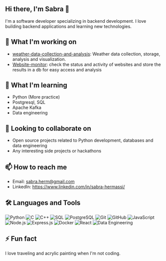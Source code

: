 ## Hi there, I'm Sabra 👋

I'm a software developer specializing in backend development. I love building backend applications and learning new technologies.

## 🔭 What I'm working on
- [weather-data-collection-and-analysis](https://github.com/sabrahermassi/weather-data-collection-and-analysis): Weather data collection, storage, analysis and visualization.
- [Website-monitor](https://github.com/sabrahermassi/Website-monitor): check the status and activity of websites and store the results in a db for easy access and analysis

## 🌱 What I'm learning
- Python (More practice)
- Postgresql, SQL
- Apache Kafka
- Data engineering

## 👯 Looking to collaborate on
- Open source projects related to Python development, databases and data engineering
- Any interesting side projects or hackathons

## 📫 How to reach me
- Email: sabra.herm@gmail.com
- LinkedIn: https://www.linkedin.com/in/sabra-hermassi/

## 🛠 Languages and Tools
![Python](https://img.shields.io/badge/-Python3-3776AB?style=flat-square&logo=python&logoColor=white)
![C](https://img.shields.io/badge/-C-A8B9CC?style=flat-square&logo=c&logoColor=white)
![C++](https://img.shields.io/badge/-C++-00599C?style=flat-square&logo=c%2B%2B&logoColor=white)
![SQL](https://img.shields.io/badge/-SQL-4479A1?style=flat-square&logo=sql&logoColor=white)
![PostgreSQL](https://img.shields.io/badge/-PostgreSQL-336791?style=flat-square&logo=postgresql&logoColor=white)
![Git](https://img.shields.io/badge/-Git-black?style=flat-square&logo=git)
![GitHub](https://img.shields.io/badge/-GitHub-181717?style=flat-square&logo=github)
![JavaScript](https://img.shields.io/badge/-JavaScript-black?style=flat-square&logo=javascript)
![Node.js](https://img.shields.io/badge/-Node.js-black?style=flat-square&logo=node.js)
![Express.js](https://img.shields.io/badge/-Express.js-000000?style=flat-square&logo=express&logoColor=white)
![Docker](https://img.shields.io/badge/-Docker-2496ED?style=flat-square&logo=docker&logoColor=white)
![React](https://img.shields.io/badge/-React-black?style=flat-square&logo=react)
![Data Engineering](https://img.shields.io/badge/-Data%20Engineering-FF7F50?style=flat-square&logo=data-engineer&logoColor=white)

## ⚡ Fun fact
I love traveling and acrylic painting when I'm not coding.

<!--
**sabrahermassi/sabrahermassi** is a ✨ _special_ ✨ repository because its `README.md` (this file) appears on your GitHub profile.

Here are some ideas to get you started:

- 🔭 I’m currently working on ...
- 🌱 I’m currently learning ...
- 👯 I’m looking to collaborate on ...
- 🤔 I’m looking for help with ...
- 💬 Ask me about ...
- 📫 How to reach me: ...
- 😄 Pronouns: ...
- ⚡ Fun fact: ...
-->

